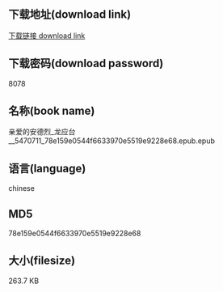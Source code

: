 ## 下载地址(download link)
[下载链接 download link](https://voluble-croquembouche-d321dc.netlify.app/?s=%E4%BA%B2%E7%88%B1%E7%9A%84%E5%AE%89%E5%BE%B7%E7%83%88_%E9%BE%99%E5%BA%94%E5%8F%B0__5470711_78e159e0544f6633970e5519e9228e68.epub)

## 下载密码(download password)
8078

## 名称(book name)
亲爱的安德烈_龙应台__5470711_78e159e0544f6633970e5519e9228e68.epub.epub

## 语言(language)
chinese

## MD5
78e159e0544f6633970e5519e9228e68

## 大小(filesize)
263.7 KB
